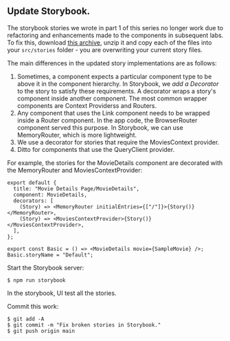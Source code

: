 ## Update Storybook.

The storybook stories we wrote in part 1 of this series no longer work due to refactoring and enhancements made to the components in subsequent labs. To fix this, download [this archive][stories], unzip it and copy each of the files into your `src/stories` folder - you are overwriting your current story files.


The main differences in the updated story implementations are as follows:

1. Sometimes, a component expects a particular component type to be above it in the component hierarchy. In Storybook, we *add a Decorator* to the story to satisfy these requirements. A decorator wraps a story's component inside another component. The most common wrapper components are Context Providerss and Routers.  
1. Any component that uses the Link component needs to be wrapped inside a Router component. In the app code, the BrowserRouter component served this purpose. In Storybook, we can use MemoryRouter, which is more lightweight.
1. We use a decorator for stories that require the MoviesContext provider.
1. Ditto for components that use the QueryClient provider.

For example, the stories for the MovieDetails component are decorated with the MemoryRouter and MoviesContextProvider:

~~~
export default {
  title: "Movie Details Page/MovieDetails",
  component: MovieDetails,
  decorators: [
    (Story) => <MemoryRouter initialEntries={["/"]}>{Story()}</MemoryRouter>,
    (Story) => <MoviesContextProvider>{Story()}</MoviesContextProvider>,
  ],
};

export const Basic = () => <MovieDetails movie={SampleMovie} />;
Basic.storyName = "Default";
~~~

Start the Storybook server:
~~~
$ npm run storybook
~~~
In the storybook, UI test all the stories. 

Commit this work:
~~~
$ git add -A
$ git commit -m "Fix broken stories in Storybook."
$ git push origin main
~~~

[stories]: ./archive/stories.zip